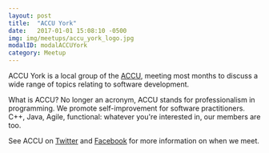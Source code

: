 ```yaml
---
layout: post
title:  "ACCU York"
date:   2017-01-01 15:08:10 -0500
img: img/meetups/accu_york_logo.jpg
modalID: modalACCUYork
category: Meetup
---
```

ACCU York is a local group of the [ACCU][accu-site], meeting most months to discuss a wide range of topics relating to software development.

What is ACCU? No longer an acronym, ACCU stands for professionalism in programming. We promote self-improvement for software practitioners. C++, Java, Agile, functional: whatever you're interested in, our members are too.

See ACCU on [Twitter][accu-york-twitter] and [Facebook][accu-york-facebook] for more information on when we meet.

[accu-site]: http://accu.org
[accu-york-twitter]: https://twitter.com/accuYork
[accu-york-facebook]: https://www.facebook.com/accuYork